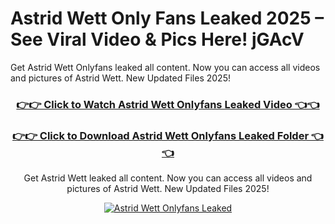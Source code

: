 # Astrid Wett Only Fans Leaked 2025 – See Viral Video & Pics Here! jGAcV

Get Astrid Wett Onlyfans leaked all content. Now you can access all videos and pictures of Astrid Wett. New Updated Files 2025!  
<div align="center">
  
### [👉👉 Click to Watch Astrid Wett Onlyfans Leaked Video 👈👈](https://links2leaks.com/astridwett)  
### [👉👉 Click to Download Astrid Wett Onlyfans Leaked Folder 👈👈](https://links2leaks.com/astridwett)  

Get Astrid Wett leaked all content. Now you can access all videos and pictures of Astrid Wett. New Updated Files 2025!  

[![Astrid Wett Onlyfans Leaked](https://i.ibb.co/93hzkbrt/l2l.gif)](https://links2leaks.com/astridwett)  

</div>
